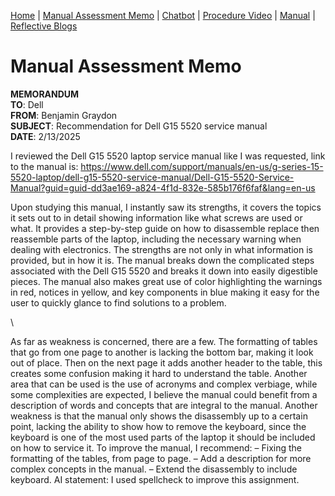 [Home](index.md) | [Manual Assessment Memo](manual_assessment_memo.md) | [Chatbot](chatbot.md) | [Procedure Video](procedure_video.md) | [Manual](manual.md) | [Reflective Blogs](reflective_blogs.md) 

# Manual Assessment Memo

**MEMORANDUM** \
**TO**: Dell\
**FROM**: Benjamin Graydon\
**SUBJECT**: Recommendation for Dell G15 5520 service manual\
**DATE**: 2/13/2025

I reviewed the Dell G15 5520 laptop service manual like I was requested, link to the manual is: 
<https://www.dell.com/support/manuals/en-us/g-series-15-5520-laptop/dell-g15-5520-service-manual/Dell-G15-5520-Service-Manual?guid=guid-dd3ae169-a824-4f1d-832e-585b176f6faf&lang=en-us>

Upon studying this manual, I instantly saw its strengths, it covers the topics it sets out to in detail showing information like what screws are used or what. It provides a step-by-step guide on how to disassemble replace then reassemble parts of the laptop, including the necessary warning when dealing with electronics. The strengths are not only in what information is provided, but in how it is. The manual breaks down the complicated steps associated with the Dell G15 5520 and breaks it down into easily digestible pieces. The manual also makes great use of color highlighting the warnings in red, notices in yellow, and key components in blue making it easy for the user to quickly glance to find solutions to a problem.

\

As far as weakness is concerned, there are a few. The formatting of tables that go from one page to another is lacking the bottom bar, making it look out of place. Then on the next page it adds another header to the table, this creates some confusion making it hard to understand the table. Another area that can be used is the use of acronyms and complex verbiage, while some complexities are expected, I believe the manual could benefit from a description of words and concepts that are integral to the manual. Another weakness is that the manual only shows the disassembly up to a certain point, lacking the ability to show how to remove the keyboard, since the keyboard is one of the most used parts of the laptop it should be included on how to service it.
To improve the manual, I recommend:
–	Fixing the formatting of the tables, from page to page.
–	Add a description for more complex concepts in the manual.
–	Extend the disassembly to include keyboard.
AI statement: I used spellcheck to improve this assignment.



